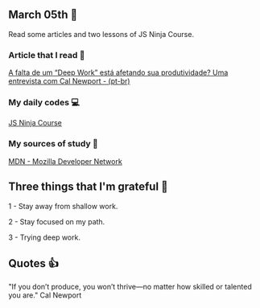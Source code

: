 ## March 05th :pushpin:

Read some articles and two lessons of JS Ninja Course.  

### Article that I read :newspaper:

[A falta de um “Deep Work” está afetando sua produtividade? Uma entrevista com Cal Newport - (pt-br)](http://br.blog.trello.com/livro-deep-work-cal-newport/)

### My daily codes :computer:

[JS Ninja Course](https://github.com/matheusmazeto/curso-javascript-ninja)

### My sources of study :scroll:

[MDN - Mozilla Developer Network](https://developer.mozilla.org/pt-BR/docs/Web/JavaScript/)

## Three things that I'm grateful :pray:

1 - Stay away from shallow work.

2 - Stay focused on my path.

3 - Trying deep work.

## Quotes :thumbsup:

"If you don’t produce, you won’t thrive—no matter how skilled or talented you are." Cal Newport